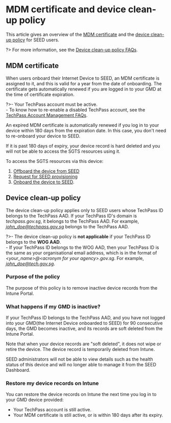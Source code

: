 # MDM certificate and device clean-up policy

This article gives an overview of the [MDM certificate](#mdm-certificate) and the [device clean-up policy](#device-clean-up-policy) for SEED users.

?> For more information, see the [Device clean-up policy FAQs](faqs/device-clean-up-policy-faqs).

## MDM certificate

When users onboard their Internet Device to SEED, an MDM certificate is assigned to it, and this is valid for a year from the date of onboarding. The certificate gets automatically renewed if you are logged in to your GMD at the time of certificate expiration.

?>- Your TechPass account must be active.<br>- To know how to re-enable a disabled TechPass account, see the [TechPass Account Management FAQs](https://docs.developer.tech.gov.sg/docs/techpass-user-guide/support/account).

An expired MDM certificate is automatically renewed if you log in to your device within 180 days from the expiration date. In this case, you don't need to re-onboard your device to SEED.

If it is past 180 days of expiry, your device record is hard deleted and you will not be able to access the SGTS resources using it.

To access the SGTS resources via this device:

1. [Offboard the device from SEED](https://docs.developer.tech.gov.sg/docs/security-suite-for-engineering-endpoint-devices/offboard-device/offboard-device-from-seed)
2. [Request for SEED provisioning](https://docs.developer.tech.gov.sg/docs/security-suite-for-engineering-endpoint-devices/prerequisites-for-onboarding)
3. [Onboard the device to SEED](https://docs.developer.tech.gov.sg/docs/security-suite-for-engineering-endpoint-devices/onboard-device/onboard-device-to-seed).


## Device clean-up policy

The device clean-up policy applies only to SEED users whose TechPass ID belongs to the TechPass AAD. If your TechPass ID's domain is *techpass.gov.sg*, it belongs to the TechPass AAD. For example, *john_doe@techpass.gov.sg* belongs to the TechPass AAD.

?>- The device clean-up policy is **not applicable** if your TechPass ID belongs to the **WOG AAD**.<br>- If your TechPass ID belongs to the WOG AAD, then your TechPass ID is the same as your organisational email address, which is in the format of *\<your_name\>@\<acronym for your agency\>.gov.sg*. For example, *john_doe@tech.gov.sg*.

### Purpose of the policy

The purpose of this policy is to remove inactive device records from the Intune Portal.

### What happens if my GMD is inactive?

If your TechPass ID belongs to the TechPass AAD, and you have not logged into your GMD(the Internet Device onboarded to SEED) for 90 consecutive days, the GMD becomes inactive, and its records are soft deleted from the Intune Portal.

Note that when your device records are "soft deleted", it does not wipe or retire the device. The device record is temporarily deleted from Intune.

SEED administrators will not be able to view details such as the health status of this device and will no longer able to manage it from the SEED Dashboard.

### Restore my device records on Intune

You can restore the device records on Intune the next time you log in to your GMD device provided:

-	Your TechPass account is still active.
-	Your MDM certificate is still active, or is within 180 days after its expiry.
